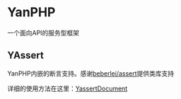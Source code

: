 # YanPHP
一个面向API的服务型框架

## YAssert

YanPHP内嵌的断言支持。感谢[beberlei/assert](https://github.com/beberlei/assert)提供类库支持

详细的使用方法在这里：[YassertDocument](https://github.com/kong36088/YanPHP/tree/master/doc/YAssert.md)
